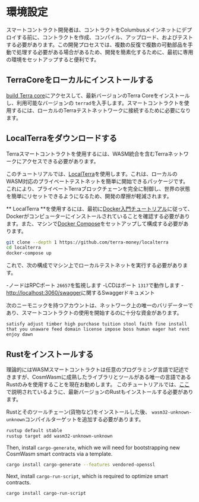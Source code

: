 # 環境設定

スマートコントラクト開発者は、コントラクトをColumbusメインネットにデプロイする前に、コントラクトを作成、コンパイル、アップロード、およびテストする必要があります。この開発プロセスでは、複数の反復で複数の可動部品を手動で処理する必要がある場合があるため、開発を簡素化するために、最初に専用の環境をセットアップすると便利です。

## TerraCoreをローカルにインストールする

[build Terra core](/ja/How-to/Run-a-full-Terra-node/Build-Terra-core.md)にアクセスして、最新バージョンのTerra Coreをインストールし、利用可能なバージョンの `terrad`を入手します。スマートコントラクトを使用するには、ローカルのTerraテストネットワークに接続するために必要になります。

## LocalTerraをダウンロードする

Terraスマートコントラクトを使用するには、WASM統合を含むTerraネットワークにアクセスできる必要があります。

このチュートリアルでは、[LocalTerra](https://github.com/terra-money/localterra)を使用します。これは、ローカルのWASM対応のプライベートテストネットを簡単に開始できるパッケージです。これにより、プライベートTerraブロックチェーンを完全に制御し、世界の状態を簡単にリセットできるようになるため、開発の摩擦が軽減されます。

** LocalTerra **を使用するには、最初に[Docker入門チュートリアル](https://www.docker.com/get-started)に従って、Dockerがコンピューターにインストールされていることを確認する必要があります。また、マシンで[Docker Compose](https://docs.docker.com/compose/install/)をセットアップして構成する必要があります。 

```sh
git clone --depth 1 https://github.com/terra-money/localterra
cd localterra
docker-compose up
```

これで、次の構成でマシン上でローカルテストネットを実行する必要があります。 

-ノードはRPCポート `26657`を監視します
-LCDはポート `1317`で動作します
-[http://localhost:3060/swagger](http://localhost:3060/swagger)に関するSwaggerドキュメント

次のニーモニックを持つアカウントは、ネットワーク上の唯一のバリデーターであり、スマートコントラクトの使用を開始するのに十分な資金があります。 

``
satisfy adjust timber high purchase tuition stool faith fine install that you unaware feed domain license impose boss human eager hat rent enjoy dawn
``

## Rustをインストールする

理論的にはWASMスマートコントラクトは任意のプログラミング言語で記述できますが、CosmWasmに成熟したライブラリとツールがある唯一の言語であるRustのみを使用することを現在お勧めします。 このチュートリアルでは、[ここ](https://www.rust-lang.org/tools/install)で説明されているように、最新バージョンのRustもインストールする必要があります。

Rustとそのツールチェーン(貨物など)をインストールした後、 `wasm32-unknown-unknown`コンパイルターゲットを追加する必要があります。 

```sh
rustup default stable
rustup target add wasm32-unknown-unknown
```

Then, install `cargo-generate`, which we will need for bootstrapping new CosmWasm smart contracts via a template.

```sh
cargo install cargo-generate --features vendored-openssl
```

Next, install `cargo-run-script`, which is required to optimize smart contracts.

```sh
cargo install cargo-run-script
```

